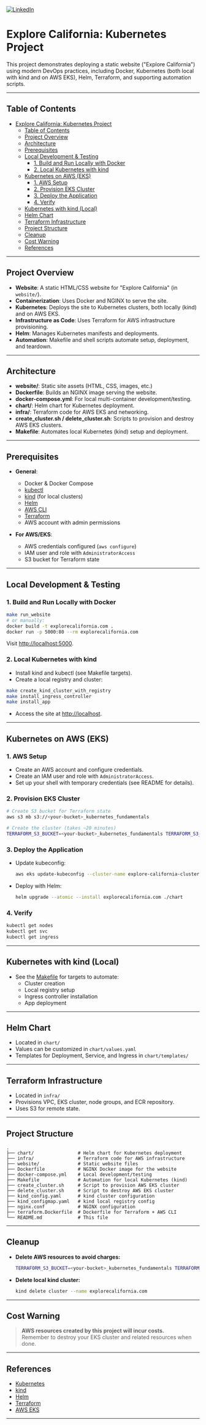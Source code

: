 [![LinkedIn](https://img.shields.io/badge/LinkedIn-Connect-blue?logo=linkedin)](https://linkedin.com/in/shrejae)

# Explore California: Kubernetes Project

This project demonstrates deploying a static website ("Explore California") using modern DevOps practices, including Docker, Kubernetes (both local with kind and on AWS EKS), Helm, Terraform, and supporting automation scripts.

---

## Table of Contents

- [Explore California: Kubernetes Project](#explore-california-kubernetes-project)
  - [Table of Contents](#table-of-contents)
  - [Project Overview](#project-overview)
  - [Architecture](#architecture)
  - [Prerequisites](#prerequisites)
  - [Local Development \& Testing](#local-development--testing)
    - [1. Build and Run Locally with Docker](#1-build-and-run-locally-with-docker)
    - [2. Local Kubernetes with kind](#2-local-kubernetes-with-kind)
  - [Kubernetes on AWS (EKS)](#kubernetes-on-aws-eks)
    - [1. AWS Setup](#1-aws-setup)
    - [2. Provision EKS Cluster](#2-provision-eks-cluster)
    - [3. Deploy the Application](#3-deploy-the-application)
    - [4. Verify](#4-verify)
  - [Kubernetes with kind (Local)](#kubernetes-with-kind-local)
  - [Helm Chart](#helm-chart)
  - [Terraform Infrastructure](#terraform-infrastructure)
  - [Project Structure](#project-structure)
  - [Cleanup](#cleanup)
  - [Cost Warning](#cost-warning)
  - [References](#references)

---

## Project Overview

- **Website**: A static HTML/CSS website for "Explore California" (in `website/`).
- **Containerization**: Uses Docker and NGINX to serve the site.
- **Kubernetes**: Deploys the site to Kubernetes clusters, both locally (kind) and on AWS EKS.
- **Infrastructure as Code**: Uses Terraform for AWS infrastructure provisioning.
- **Helm**: Manages Kubernetes manifests and deployments.
- **Automation**: Makefile and shell scripts automate setup, deployment, and teardown.

---

## Architecture

- **website/**: Static site assets (HTML, CSS, images, etc.)
- **Dockerfile**: Builds an NGINX image serving the website.
- **docker-compose.yml**: For local multi-container development/testing.
- **chart/**: Helm chart for Kubernetes deployment.
- **infra/**: Terraform code for AWS EKS and networking.
- **create_cluster.sh / delete_cluster.sh**: Scripts to provision and destroy AWS EKS clusters.
- **Makefile**: Automates local Kubernetes (kind) setup and deployment.

---

## Prerequisites

- **General**:
  - Docker & Docker Compose
  - [kubectl](https://kubernetes.io/docs/tasks/tools/)
  - [kind](https://kind.sigs.k8s.io/) (for local clusters)
  - [Helm](https://helm.sh/)
  - [AWS CLI](https://aws.amazon.com/cli/)
  - [Terraform](https://terraform.io/)
  - AWS account with admin permissions

- **For AWS/EKS**:
  - AWS credentials configured (`aws configure`)
  - IAM user and role with `AdministratorAccess`
  - S3 bucket for Terraform state

---

## Local Development & Testing

### 1. Build and Run Locally with Docker

```sh
make run_website
# or manually:
docker build -t explorecalifornia.com .
docker run -p 5000:80 --rm explorecalifornia.com
```
Visit [http://localhost:5000](http://localhost:5000).

### 2. Local Kubernetes with kind

- Install kind and kubectl (see Makefile targets).
- Create a local registry and cluster:

```sh
make create_kind_cluster_with_registry
make install_ingress_controller
make install_app
```

- Access the site at [http://localhost](http://localhost).

---

## Kubernetes on AWS (EKS)

### 1. AWS Setup

- Create an AWS account and configure credentials.
- Create an IAM user and role with `AdministratorAccess`.
- Set up your shell with temporary credentials (see README for details).

### 2. Provision EKS Cluster

```sh
# Create S3 bucket for Terraform state
aws s3 mb s3://<your-bucket>_kubernetes_fundamentals

# Create the cluster (takes ~20 minutes)
TERRAFORM_S3_BUCKET=<your-bucket>_kubernetes_fundamentals TERRAFORM_S3_KEY=state ./create_cluster.sh
```

### 3. Deploy the Application

- Update kubeconfig:
  ```sh
  aws eks update-kubeconfig --cluster-name explore-california-cluster
  ```
- Deploy with Helm:
  ```sh
  helm upgrade --atomic --install explorecalifornia.com ./chart
  ```

### 4. Verify

```sh
kubectl get nodes
kubectl get svc
kubectl get ingress
```

---

## Kubernetes with kind (Local)

- See the [Makefile](Makefile) for targets to automate:
  - Cluster creation
  - Local registry setup
  - Ingress controller installation
  - App deployment

---

## Helm Chart

- Located in `chart/`
- Values can be customized in `chart/values.yaml`
- Templates for Deployment, Service, and Ingress in `chart/templates/`

---

## Terraform Infrastructure

- Located in `infra/`
- Provisions VPC, EKS cluster, node groups, and ECR repository.
- Uses S3 for remote state.

---

## Project Structure

```
.
├── chart/                # Helm chart for Kubernetes deployment
├── infra/                # Terraform code for AWS infrastructure
├── website/              # Static website files
├── Dockerfile            # NGINX Docker image for the website
├── docker-compose.yml    # Local development/testing
├── Makefile              # Automation for local Kubernetes (kind)
├── create_cluster.sh     # Script to provision AWS EKS cluster
├── delete_cluster.sh     # Script to destroy AWS EKS cluster
├── kind_config.yaml      # kind cluster configuration
├── kind_configmap.yaml   # kind local registry config
├── nginx.conf            # NGINX configuration
├── terraform.Dockerfile  # Dockerfile for Terraform + AWS CLI
└── README.md             # This file
```

---

## Cleanup

- **Delete AWS resources to avoid charges:**
  ```sh
  TERRAFORM_S3_BUCKET=<your-bucket>_kubernetes_fundamentals TERRAFORM_S3_KEY=state ./delete_cluster.sh
  ```

- **Delete local kind cluster:**
  ```sh
  kind delete cluster --name explorecalifornia.com
  ```

---

## Cost Warning

> **AWS resources created by this project will incur costs.**  
> Remember to destroy your EKS cluster and related resources when done.

---

## References

- [Kubernetes](https://kubernetes.io/)
- [kind](https://kind.sigs.k8s.io/)
- [Helm](https://helm.sh/)
- [Terraform](https://terraform.io/)
- [AWS EKS](https://aws.amazon.com/eks/)

---
